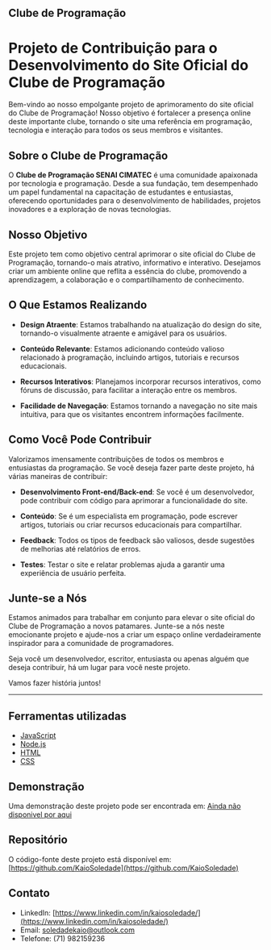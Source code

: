 ## Clube de Programação
# Projeto de Contribuição para o Desenvolvimento do Site Oficial do Clube de Programação

Bem-vindo ao nosso empolgante projeto de aprimoramento do site oficial do Clube de Programação! Nosso objetivo é fortalecer a presença online deste importante clube, tornando o site uma referência em programação, tecnologia e interação para todos os seus membros e visitantes.

## Sobre o Clube de Programação

O **Clube de Programação SENAI CIMATEC** é uma comunidade apaixonada por tecnologia e programação. Desde a sua fundação, tem desempenhado um papel fundamental na capacitação de estudantes e entusiastas, oferecendo oportunidades para o desenvolvimento de habilidades, projetos inovadores e a exploração de novas tecnologias.

## Nosso Objetivo

Este projeto tem como objetivo central aprimorar o site oficial do Clube de Programação, tornando-o mais atrativo, informativo e interativo. Desejamos criar um ambiente online que reflita a essência do clube, promovendo a aprendizagem, a colaboração e o compartilhamento de conhecimento.

## O Que Estamos Realizando

- **Design Atraente**: Estamos trabalhando na atualização do design do site, tornando-o visualmente atraente e amigável para os usuários.

- **Conteúdo Relevante**: Estamos adicionando conteúdo valioso relacionado à programação, incluindo artigos, tutoriais e recursos educacionais.

- **Recursos Interativos**: Planejamos incorporar recursos interativos, como fóruns de discussão, para facilitar a interação entre os membros.

- **Facilidade de Navegação**: Estamos tornando a navegação no site mais intuitiva, para que os visitantes encontrem informações facilmente.

## Como Você Pode Contribuir

Valorizamos imensamente contribuições de todos os membros e entusiastas da programação. Se você deseja fazer parte deste projeto, há várias maneiras de contribuir:

- **Desenvolvimento Front-end/Back-end**: Se você é um desenvolvedor, pode contribuir com código para aprimorar a funcionalidade do site.

- **Conteúdo**: Se é um especialista em programação, pode escrever artigos, tutoriais ou criar recursos educacionais para compartilhar.

- **Feedback**: Todos os tipos de feedback são valiosos, desde sugestões de melhorias até relatórios de erros.

- **Testes**: Testar o site e relatar problemas ajuda a garantir uma experiência de usuário perfeita.

## Junte-se a Nós

Estamos animados para trabalhar em conjunto para elevar o site oficial do Clube de Programação a novos patamares. Junte-se a nós neste emocionante projeto e ajude-nos a criar um espaço online verdadeiramente inspirador para a comunidade de programadores.

Seja você um desenvolvedor, escritor, entusiasta ou apenas alguém que deseja contribuir, há um lugar para você neste projeto.

Vamos fazer história juntos!

---
## Ferramentas utilizadas

- [JavaScript](https://developer.mozilla.org/pt-BR/docs/Web/JavaScript)
- [Node.js](https://nodejs.org/en/about)
- [HTML](https://developer.mozilla.org/pt-BR/docs/Web/HTML)
- [CSS](https://developer.mozilla.org/pt-BR/docs/Web/CSS)

## Demonstração

Uma demonstração deste projeto pode ser encontrada em: [Ainda não disponivel por aqui]()

## Repositório

O código-fonte deste projeto está disponível em: [https://github.com/KaioSoledade](https://github.com/KaioSoledade)

## Contato

- LinkedIn: [https://www.linkedin.com/in/kaiosoledade/](https://www.linkedin.com/in/kaiosoledade/)
- Email: soledadekaio@outlook.com
- Telefone: (71) 982159236